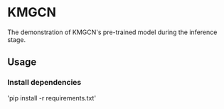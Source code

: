 # KMGCN
The demonstration of KMGCN's pre-trained model during the inference stage.

## Usage

### Install dependencies
'pip install -r requirements.txt'

